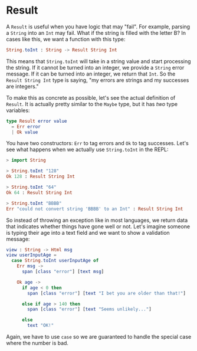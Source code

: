 # Result

A `Result` is useful when you have logic that may "fail". For example, parsing a `String` into an `Int` may fail. What if the string is filled with the letter B? In cases like this, we want a function with this type:

```elm
String.toInt : String -> Result String Int
```

This means that `String.toInt` will take in a string value and start processing the string. If it cannot be turned into an integer, we provide a `String` error message. If it can be turned into an integer, we return that `Int`. So the `Result String Int` type is saying, "my errors are strings and my successes are integers."

To make this as concrete as possible, let's see the actual definition of `Result`. It is actually pretty similar to the `Maybe` type, but it has *two* type variables:

```elm
type Result error value
  = Err error
  | Ok value
```

You have two constructors: `Err` to tag errors and `Ok` to tag successes. Let's see what happens when we actually use `String.toInt` in the REPL:

```elm
> import String

> String.toInt "128"
Ok 128 : Result String Int

> String.toInt "64"
Ok 64 : Result String Int

> String.toInt "BBBB"
Err "could not convert string 'BBBB' to an Int" : Result String Int
```

So instead of throwing an exception like in most languages, we return data that indicates whether things have gone well or not. Let's imagine someone is typing their age into a text field and we want to show a validation message:

```elm
view : String -> Html msg
view userInputAge =
  case String.toInt userInputAge of
    Err msg ->
      span [class "error"] [text msg]

    Ok age ->
      if age < 0 then
        span [class "error"] [text "I bet you are older than that!"]

      else if age > 140 then
        span [class "error"] [text "Seems unlikely..."]

      else
        text "OK!"
```

Again, we have to use `case` so we are guaranteed to handle the special case where the number is bad.
